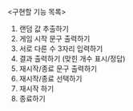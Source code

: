 <구현할 기능 목록>

1. 랜덤 값 추출하기
2. 게임 시작 문구 출력하기
3. 서로 다른 수 3자리 입력하기
4. 결과 출력하기 (맞힌 개수 표시/정답)
5. 재시작/종료 문구 출력하기
6. 재시작/종료 선택하기
7. 재시작 하기
8. 종료하기